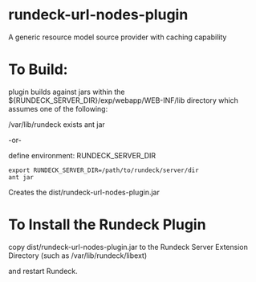 rundeck-url-nodes-plugin
========================

A generic resource model source provider with caching capability

To Build:
=====

plugin builds against jars within the ${RUNDECK_SERVER_DIR}/exp/webapp/WEB-INF/lib directory
which assumes one of the following:

/var/lib/rundeck exists
    ant jar

-or-

define environment:  RUNDECK_SERVER_DIR 

    export RUNDECK_SERVER_DIR=/path/to/rundeck/server/dir
    ant jar


Creates the  dist/rundeck-url-nodes-plugin.jar

To Install the Rundeck Plugin 
=====

copy dist/rundeck-url-nodes-plugin.jar to the Rundeck Server Extension Directory (such as /var/lib/rundeck/libext)

and restart Rundeck.


